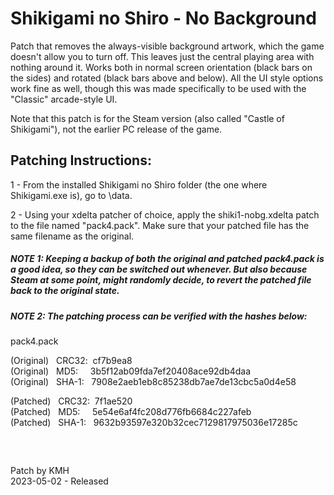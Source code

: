 # **Shikigami no Shiro - No Background**

Patch that removes the always-visible background artwork, which the game doesn't allow you to turn off. This leaves just the central playing area with nothing around it. Works both in normal screen orientation (black bars on the sides) and rotated (black bars above and below). All the UI style options work fine as well, though this was made specifically to be used with the "Classic" arcade-style UI.

Note that this patch is for the Steam version (also called "Castle of Shikigami"), not the earlier PC release of the game.

## Patching Instructions:

1 - From the installed Shikigami no Shiro folder (the one where Shikigami.exe is), go to \data.

2 - Using your xdelta patcher of choice, apply the shiki1-nobg.xdelta patch to the file named "pack4.pack". Make sure that your patched file has the same filename as the original.
  
##### NOTE 1: Keeping a backup of both the original and patched pack4.pack is a good idea, so they can be switched out whenever. But also because Steam at some point, might randomly decide, to revert the patched file back to the original state.

##### NOTE 2: The patching process can be verified with the hashes below:
  
pack4.pack

(Original) &nbsp; CRC32:&nbsp; cf7b9ea8  
(Original) &nbsp; MD5:  &nbsp; &nbsp;   3b5f12ab09fda7ef20408ace92db4daa  
(Original) &nbsp; SHA-1: &nbsp; 7908e2aeb1eb8c85238db7ae7de13cbc5a0d4e58  
  
(Patched) &nbsp; CRC32:&nbsp; 7f1ae520  
(Patched) &nbsp; MD5:  &nbsp; &nbsp;   5e54e6af4fc208d776fb6684c227afeb  
(Patched) &nbsp;  SHA-1: &nbsp; 9632b93597e320b32cec7129817975036e17285c  

&nbsp;
##

Patch by KMH  
2023-05-02 - Released
